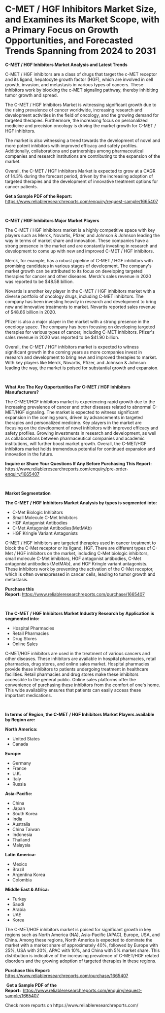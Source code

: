 <p><h1>C-MET / HGF Inhibitors Market Size, and Examines its Market Scope, with a Primary Focus on Growth Opportunities, and Forecasted Trends Spanning from 2024 to 2031</h1></p><p><strong>C-MET / HGF Inhibitors Market Analysis and Latest Trends</strong></p>
<p><p>C-MET / HGF inhibitors are a class of drugs that target the c-MET receptor and its ligand, hepatocyte growth factor (HGF), which are involved in cell growth, invasion, and metastasis in various types of cancers. These inhibitors work by blocking the c-MET signaling pathway, thereby inhibiting tumor growth and spread.</p><p>The C-MET / HGF Inhibitors Market is witnessing significant growth due to the rising prevalence of cancer worldwide, increasing research and development activities in the field of oncology, and the growing demand for targeted therapies. Furthermore, the increasing focus on personalized medicine and precision oncology is driving the market growth for C-MET / HGF inhibitors.</p><p>The market is also witnessing a trend towards the development of novel and more potent inhibitors with improved efficacy and safety profiles. Additionally, collaborations and partnerships among pharmaceutical companies and research institutions are contributing to the expansion of the market.</p><p>Overall, the C-MET / HGF Inhibitors Market is expected to grow at a CAGR of 14.3% during the forecast period, driven by the increasing adoption of targeted therapies and the development of innovative treatment options for cancer patients.</p></p>
<p><strong>Get a Sample PDF of the Report:&nbsp;</strong> <a href="https://www.reliableresearchreports.com/enquiry/request-sample/1665407">https://www.reliableresearchreports.com/enquiry/request-sample/1665407</a></p>
<p>&nbsp;</p>
<p><strong>C-MET / HGF Inhibitors Major Market Players</strong></p>
<p><p>The C-MET / HGF inhibitors market is a highly competitive space with key players such as Merck, Novartis, Pfizer, and Johnson & Johnson leading the way in terms of market share and innovation. These companies have a strong presence in the market and are constantly investing in research and development to come up with new and improved C-MET / HGF inhibitors.</p><p>Merck, for example, has a robust pipeline of C-MET / HGF inhibitors with promising candidates in various stages of development. The company's market growth can be attributed to its focus on developing targeted therapies for cancer and other diseases. Merck's sales revenue in 2020 was reported to be $48.58 billion.</p><p>Novartis is another key player in the C-MET / HGF inhibitors market with a diverse portfolio of oncology drugs, including C-MET inhibitors. The company has been investing heavily in research and development to bring new and innovative treatments to market. Novartis reported sales revenue of $48.66 billion in 2020.</p><p>Pfizer is also a major player in the market with a strong presence in the oncology space. The company has been focusing on developing targeted therapies for various types of cancer, including C-MET inhibitors. Pfizer's sales revenue in 2020 was reported to be $41.90 billion.</p><p>Overall, the C-MET / HGF inhibitors market is expected to witness significant growth in the coming years as more companies invest in research and development to bring new and improved therapies to market. With key players like Merck, Novartis, Pfizer, and Johnson & Johnson leading the way, the market is poised for substantial growth and expansion.</p></p>
<p>&nbsp;</p>
<p><strong>What Are The Key Opportunities For C-MET / HGF Inhibitors Manufacturers?</strong></p>
<p><p>The C-MET/HGF inhibitors market is experiencing rapid growth due to the increasing prevalence of cancer and other diseases related to abnormal C-MET/HGF signaling. The market is expected to witness significant expansion in the coming years, driven by advancements in targeted therapies and personalized medicine. Key players in the market are focusing on the development of novel inhibitors with improved efficacy and safety profiles. Growing investments in research and development, as well as collaborations between pharmaceutical companies and academic institutions, will further boost market growth. Overall, the C-MET/HGF inhibitors market holds tremendous potential for continued expansion and innovation in the future.</p></p>
<p><strong>Inquire or Share Your Questions If Any Before Purchasing This Report:</strong> <a href="https://www.reliableresearchreports.com/enquiry/pre-order-enquiry/1665407">https://www.reliableresearchreports.com/enquiry/pre-order-enquiry/1665407</a></p>
<p>&nbsp;</p>
<p><strong>Market Segmentation</strong></p>
<p><strong>The C-MET / HGF Inhibitors Market Analysis by types is segmented into:</strong></p>
<p><ul><li>C-Met Biologic Inhibitors</li><li>Small Molecule C-Met Inhibitors</li><li>HGF Antagonist Antibodies</li><li>C-Met Antagonist Antibodies(MetMAb)</li><li>HGF Kringle Variant Antagonists</li></ul></p>
<p><p>C-MET / HGF inhibitors are targeted therapies used in cancer treatment to block the C-Met receptor or its ligand, HGF. There are different types of C-Met / HGF inhibitors on the market, including C-Met biologic inhibitors, small molecule C-Met inhibitors, HGF antagonist antibodies, C-Met antagonist antibodies (MetMAb), and HGF Kringle variant antagonists. These inhibitors work by preventing the activation of the C-Met receptor, which is often overexpressed in cancer cells, leading to tumor growth and metastasis.</p></p>
<p><strong>Purchase this Report:&nbsp;</strong><a href="https://www.reliableresearchreports.com/purchase/1665407">https://www.reliableresearchreports.com/purchase/1665407</a></p>
<p>&nbsp;</p>
<p><strong>The C-MET / HGF Inhibitors Market Industry Research by Application is segmented into:</strong></p>
<p><ul><li>Hospital Pharmacies</li><li>Retail Pharmacies</li><li>Drug Stores</li><li>Online Sales</li></ul></p>
<p><p>C-MET/HGF inhibitors are used in the treatment of various cancers and other diseases. These inhibitors are available in hospital pharmacies, retail pharmacies, drug stores, and online sales market. Hospital pharmacies provide these inhibitors to patients undergoing treatment in healthcare facilities. Retail pharmacies and drug stores make these inhibitors accessible to the general public. Online sales platforms offer the convenience of purchasing these inhibitors from the comfort of one's home. This wide availability ensures that patients can easily access these important medications.</p></p>
<p>&nbsp;</p>
<p><strong>In terms of Region, the C-MET / HGF Inhibitors Market Players available by Region are:</strong></p>
<p>
    <p> <strong> North America: </strong>
        <ul>
            <li>United States</li>
            <li>Canada</li>
        </ul>
        </p> 
    <p> <strong> Europe: </strong>
        <ul>
            <li>Germany</li>
            <li>France</li>
            <li>U.K.</li>
            <li>Italy</li>
            <li>Russia</li>
        </ul>
        </p> 
    <p> <strong> Asia-Pacific: </strong>
        <ul>
            <li>China</li>
            <li>Japan</li>
            <li>South Korea</li>
            <li>India</li>
            <li>Australia</li>
            <li>China Taiwan</li>
            <li>Indonesia</li>
            <li>Thailand</li>
            <li>Malaysia</li>
        </ul>
        </p> 
    <p> <strong> Latin America: </strong>
        <ul>
            <li>Mexico</li>
            <li>Brazil</li>
            <li>Argentina Korea</li>
            <li>Colombia</li>
        </ul>
        </p> 
    <p> <strong> Middle East & Africa: </strong>
        <ul>
            <li>Turkey</li>
            <li>Saudi</li>
            <li>Arabia</li>
            <li>UAE</li>
            <li>Korea</li>
        </ul>
    </p>
    </p>
<p><p>The C-MET/HGF inhibitors market is poised for significant growth in key regions such as North America (NA), Asia-Pacific (APAC), Europe, USA, and China. Among these regions, North America is expected to dominate the market with a market share of approximately 40%, followed by Europe with 25%, USA with 20%, APAC with 10%, and China with 5% market share. This distribution is indicative of the increasing prevalence of C-MET/HGF related disorders and the growing adoption of targeted therapies in these regions.</p></p>
<p><strong>Purchase this Report: </strong><a href="https://www.reliableresearchreports.com/purchase/1665407">https://www.reliableresearchreports.com/purchase/1665407</a></p>
<p>&nbsp;<strong>Get a Sample PDF of the Report:&nbsp;&nbsp;</strong><a href="https://www.reliableresearchreports.com/enquiry/request-sample/1665407">https://www.reliableresearchreports.com/enquiry/request-sample/1665407</a></p>
<p><strong></strong></p>
<p>Check more reports on https://www.reliableresearchreports.com/</p>